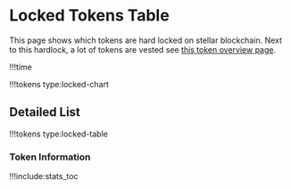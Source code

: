 # Locked Tokens Table

This page shows which tokens are hard locked on stellar blockchain.
Next to this hardlock, a lot of tokens are vested see [this token overview page](stats_token_overview_farmed).

!!!time

!!!tokens type:locked-chart

## Detailed List

!!!tokens type:locked-table

### Token Information

!!!include:stats_toc

